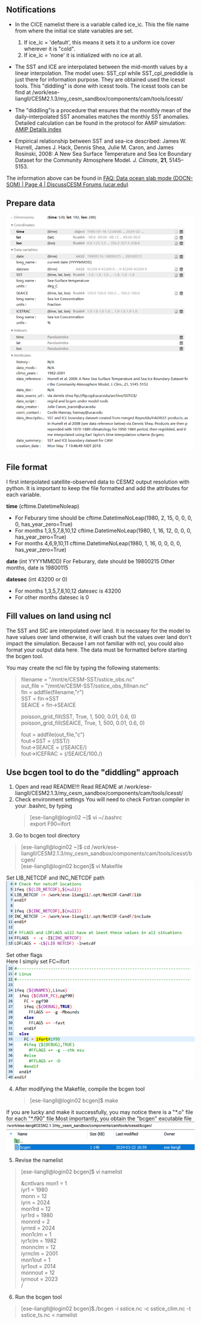 Notifications
---
- In the CICE namelist there is a variable called ice_ic. This the file name from where the initial ice state variables are set. 
	1. If ice_ic = 'default', this means it sets it to a uniform ice cover wherever it is "cold". 
	2. If ice_ic = 'none' it is initialized with no ice at all. 

- The SST and ICE are interpolated between the mid-month values by a linear interpolation. The model uses: SST_cpl while SST_cpl_prediddle is just there for information purpose. They are obtained used the icesst tools. This "diddling" is done with icesst tools. The icesst tools can be find at /work/ese-liangll/CESM2.1.3/my_cesm_sandbox/components/cam/tools/icesst/
  
- The "diddling"is a procedure that ensures that the monthly mean of the daily-interpolated SST anomalies matches the monthly SST anomalies. Detailed calculation can be found in the protocol for AMIP simulation: [AMIP Details index](https://pcmdi.llnl.gov/mips/amip/details/index.html)

- Empirical relationship between SST and sea-ice described: James W. Hurrell, James J. Hack, Dennis Shea, Julie M. Caron, and James Rosinski, 2008: A New Sea Surface Temperature and Sea Ice Boundary Dataset for the Community Atmosphere Model. _J. Climate_, **21**, 5145–5153.

The information above can be found in [FAQ: Data ocean slab mode (DOCN-SOM) | Page 4 | DiscussCESM Forums (ucar.edu)](https://bb.cgd.ucar.edu/cesm/threads/faq-data-ocean-slab-mode-docn-som.2017/page-4)

## Prepare data
![[tutorial4_4.png]](./pics/tutorial4_4.png)  

## File format
I first interpolated satellite-observed data to CESM2 output resolution with python. It is important to keep the file formatted and add the attributes for each variable.


**time** (cftime.DatetimeNoleap)
- For Feburary time should be 
	cftime.DatetimeNoLeap(1980, 2, 15, 0, 0, 0, 0, has_year_zero=True)
- For months 1,3,5,7,8,10,12
	cftime.DatetimeNoLeap(1980, 1, 16, 12, 0, 0, 0, has_year_zero=True)
- For months 4,6,9,10,11
	cftime.DatetimeNoLeap(1980, 1, 16, 0, 0, 0, 0, has_year_zero=True)

**date** (int YYYYMMDD)
For Feburary, date should be 19800215
Other months, date is 19800115

**datesec** (int 43200 or 0)
- For months 1,3,5,7,8,10,12
	datesec is 43200
- For other months
	datesec is 0

## Fill values on land using ncl
The SST and SIC are interpolated over land. It is necssaey for the model to have values over land otherwise, it will crash but the values over land don't impact the simulation. Because I am not familiar with ncl, you could also format your output data here. The data must be formatted before starting the bcgen tool.

You may create the ncl file by typing the following statements:

>filename = "/mnt/e/CESM-SST/sstice_obs.nc"  
>out_file = "/mnt/e/CESM-SST/sstice_obs_fillnan.nc"  
>fin = addfile(filename,"r")  
>SST = fin->SST  
>SEAICE = fin->SEAICE  
>
>poisson_grid_fill(SST, True, 1, 500, 0.01, 0.6, 0)  
>poisson_grid_fill(SEAICE, True, 1, 500, 0.01, 0.6, 0)  
>
>fout = addfile(out_file,"c")  
>fout->SST = (/SST/)  
>fout->SEAICE = (/SEAICE/)  
>fout->ICEFRAC = (/SEAICE/100./)


## Use bcgen tool to do the "diddling" approach

1. Open and read README!!!
	Read README at /work/ese-liangll/CESM2.1.3/my_cesm_sandbox/components/cam/tools/icesst/
2. Check environment settings
	You will need to check Fortran compiler in your .bashrc, by typing
	> \[ese-liangll@login02 ~]$ vi ~/.bashrc  
	> export F90=ifort
4. Go to bcgen tool directory 
>	\[ese-liangll@login02 ~]$ cd /work/ese-liangll/CESM2.1.3/my_cesm_sandbox/components/cam/tools/icesst/bcgen/  
>	\[ese-liangll@login02 bcgen]$ vi Makefile

Set LIB_NETCDF and INC_NETCDF path  
![[tutorial4_1.png]](./pics/tutorial4_1.png)  

Set other flags  
Here I simply set FC=ifort  
![[tutorial4_2.png]](./pics/tutorial4_2.png)

4. After modifying the Makefile, compile the bcgen tool
	>\[ese-liangll@login02 bcgen]$ make

If you are lucky and make it successfully, you may notice there is a "\*.o" file for each "\*.f90" file
Most importantly, you obtain the "bcgen" excutable file  
![[tutorial4_3.png]](./pics/tutorial4_3.png)

5. Revise the namelist
>	\[ese-liangll@login02 bcgen]$ vi namelist
>
> &cntlvars
 mon1 = 1  
 iyr1 = 1980  
 monn = 12  
 iyrn = 2024  
 mon1rd = 12  
 iyr1rd = 1980  
 monnrd = 2  
 iyrnrd = 2024  
 mon1clm = 1  
 iyr1clm = 1982  
 monnclm = 12  
 iyrnclm = 2001  
 mon1out = 1  
 iyr1out = 2014  
 monnout = 12  
 iyrnout = 2023  
 /
 
6. Run the bcgen tool
>	\[ese-liangll@login02 bcgen]$./bcgen -i sstice.nc -c sstice_clim.nc -t sstice_ts.nc < namelist
